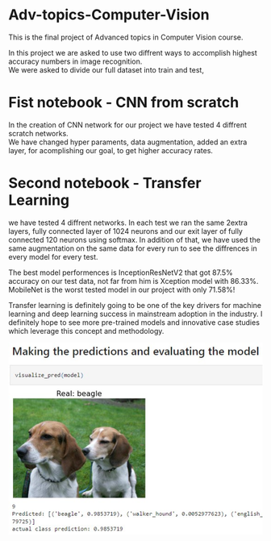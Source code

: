 # Adv-topics-Computer-Vision
This is the final project of Advanced topics in Computer Vision course. <br>

In this project we are asked to use two diffrent ways to accomplish highest accuracy numbers in image recognition. <br>
We were asked to divide our full dataset into train and test,

# Fist notebook - CNN from scratch <br>
In the creation of CNN network for our project we have tested 4 diffrent scratch networks. <br>
We have changed hyper paraments, data augmentation, added an extra layer, for acomplishing our goal, to get higher accuracy rates.

# Second notebook - Transfer Learning <br>

we have tested 4 diffrent networks.
In each test we ran the same 2extra layers, fully connected layer of 1024 neurons and our exit layer of fully connected 120 neurons using softmax.
In addition of that, we have used the same augmentation on the same data for every run to see the diffrences in every model for every test.

The best model performences is InceptionResNetV2 that got 87.5% accuracy on our test data, not far from him is Xception model with 86.33%.
MobileNet is the worst tested model in our project with only 71.58%! <br>

Transfer learning is definitely going to be one of the key drivers for machine learning and deep learning success in mainstream adoption in the industry. I definitely hope to see more pre-trained models and innovative case studies which leverage this concept and methodology. 

<img src="https://github.com/idozemel/Adv-topics-Computer-Vision/blob/main/class_predict.jpg" alt="class_pred"/>
